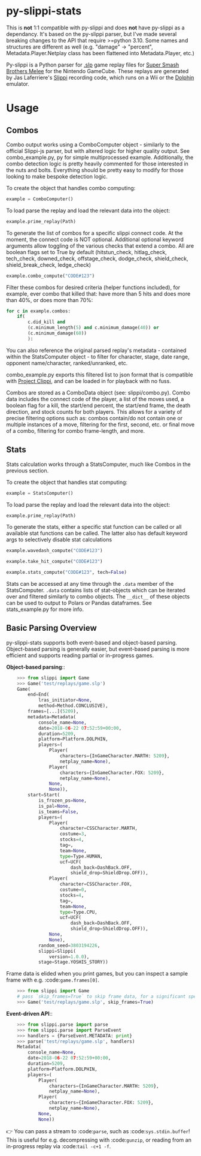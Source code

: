 py-slippi-stats
=========

This is **not** 1:1 compatible with py-slippi and does **not** have py-slippi as a dependancy. It's based on the py-slippi parser, but I've made several breaking changes to the API that require >=python 3.10. Some names and structures are different as well (e.g. "damage" -> "percent", Metadata.Player.Netplay class has been flattened into Metadata.Player, etc.)

Py-slippi is a Python parser for [.slp](https://github.com/project-slippi/slippi-wiki/blob/master/SPEC.md) game replay files for [Super Smash Brothers Melee](https://en.wikipedia.org/wiki/Super_Smash_Bros._Melee) for the Nintendo GameCube. These replays are generated by Jas Laferriere's [Slippi](https://github.com/JLaferri/project-slippi) recording code, which runs on a Wii or the [Dolphin](https://dolphin-emu.org/) emulator.

Usage
=====

Combos
----

Combo output works using a ComboComputer object - similarly to the official Slippi-js parser, but with altered logic for higher quality output. See combo_example.py, py for simple multiprocessed example. Additionally, the combo detection logic is pretty heavily commented for those interested in the nuts and bolts. Everything should be pretty easy to modify for those looking to make bespoke detection logic.

To create the object that handles combo computing:

```python
example = ComboComputer()
```

To load parse the replay and load the relevant data into the object:

```python
example.prime_replay(Path)
```

To generate the list of combos for a specific slippi connect code. At the moment, the connect code is NOT optional. Additional optional keyword arguments allow toggling of the various checks that extend a combo. All are boolean flags set to True by default (hitstun_check, hitlag_check, tech_check, downed_check, offstage_check, dodge_check, shield_check, shield_break_check, ledge_check)

```python
example.combo_compute("CODE#123")
```

Filter these combos for desired criteria (helper functions included), for example, ever combo that killed that: have more than 5 hits and does more than 40%, or does more than 70%:

```python
for c in example.combos:
    if(
        c.did_kill and
        (c.minimum_length(5) and c.minimum_damage(40)) or
        (c.minimum_damage(60))
        ):
```

You can also reference the original parsed replay's metadata - contained within the StatsComputer object - to filter for character, stage, date range, opponent name/character, ranked/unranked, etc.

combo_example.py exports this filtered list to json format that is compatible with [Project Clippi](https://github.com/vinceau/project-clippi), and can be loaded in for playback with no fuss.

Combos are stored as a ComboData object (see: slippi/combo.py). Combo data includes the connect code of the player, a list of the moves used, a boolean flag for a kill, the start/end percent, the start/end frame, the death direction, and stock counts for both players. This allows for a variety of precise filtering options such as: combos contain/do not contain one or multiple instances of a move, filtering for the first, second, etc. or final move of a combo, filtering for combo frame-length, and more. 

Stats
----

Stats calculation works through a StatsComputer, much like Combos in the previous section.

To create the object that handles stat computing:

```python
example = StatsComputer()
```

To load parse the replay and load the relevant data into the object:

```python
example.prime_replay(Path)
```

To generate the stats, either a specific stat function can be called or all available stat functions can be called. The latter also has default keyword args to selectively disable stat calculations

```python
example.wavedash_compute("CODE#123")

example.take_hit_compute("CODE#123")

example.stats_compute("CODE#123", tech=False)
```

Stats can be accessed at any time through the `.data` member of the StatsComputer. `.data` contains lists of stat-objects which can be iterated over and filtered similarly to combo objects. The `__dict__` of these objects can be used to output to Polars or Pandas dataframes. See stats_example.py for more info.



Basic Parsing Overview
----

py-slippi-stats supports both event-based and object-based parsing. Object-based parsing is generally easier, but event-based parsing is more efficient and supports reading partial or in-progress games.

**Object-based parsing**::

```python
    >>> from slippi import Game
    >>> Game('test/replays/game.slp')
    Game(
        end=End(
            lras_initiator=None,
            method=Method.CONCLUSIVE),
        frames=[...](5209),
        metadata=Metadata(
            console_name=None,
            date=2018-06-22 07:52:59+00:00,
            duration=5209,
            platform=Platform.DOLPHIN,
            players=(
                Player(
                    characters={InGameCharacter.MARTH: 5209},
                    netplay_name=None),
                Player(
                    characters={InGameCharacter.FOX: 5209},
                    netplay_name=None),
                None,
                None)),
        start=Start(
            is_frozen_ps=None,
            is_pal=None,
            is_teams=False,
            players=(
                Player(
                    character=CSSCharacter.MARTH,
                    costume=3,
                    stocks=4,
                    tag=,
                    team=None,
                    type=Type.HUMAN,
                    ucf=UCF(
                        dash_back=DashBack.OFF,
                        shield_drop=ShieldDrop.OFF)),
                Player(
                    character=CSSCharacter.FOX,
                    costume=0,
                    stocks=4,
                    tag=,
                    team=None,
                    type=Type.CPU,
                    ucf=UCF(
                        dash_back=DashBack.OFF,
                        shield_drop=ShieldDrop.OFF)),
                None,
                None),
            random_seed=3803194226,
            slippi=Slippi(
                version=1.0.0),
            stage=Stage.YOSHIS_STORY))
```
Frame data is elided when you print games, but you can inspect a sample frame with e.g. :code:`game.frames[0]`.
```python
    >>> from slippi import Game
    # pass `skip_frames=True` to skip frame data, for a significant speedup
    >>> Game('test/replays/game.slp', skip_frames=True)
```

**Event-driven API**::
```python
    >>> from slippi.parse import parse
    >>> from slippi.parse import ParseEvent
    >>> handlers = {ParseEvent.METADATA: print}
    >>> parse('test/replays/game.slp', handlers)
    Metadata(
        console_name=None,
        date=2018-06-22 07:52:59+00:00,
        duration=5209,
        platform=Platform.DOLPHIN,
        players=(
            Player(
                characters={InGameCharacter.MARTH: 5209},
                netplay_name=None),
            Player(
                characters={InGameCharacter.FOX: 5209},
                netplay_name=None),
            None,
            None))
```
👉 You can pass a stream to :code:`parse`, such as :code:`sys.stdin.buffer`! This is useful for e.g. decompressing with :code:`gunzip`, or reading from an in-progress replay via :code:`tail -c+1 -f`.

